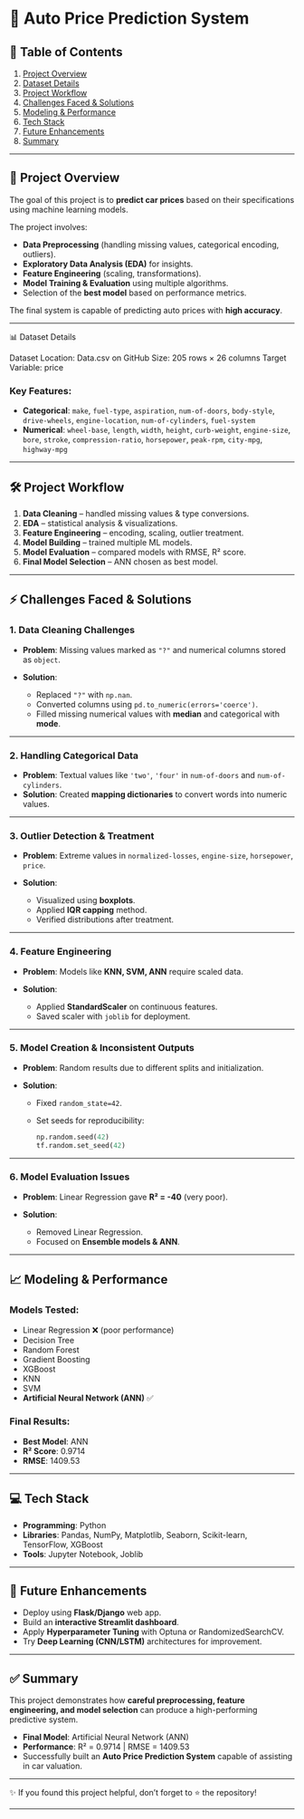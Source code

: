 # 🚗 Auto Price Prediction System

## 📖 Table of Contents

1. [Project Overview](#-project-overview)
2. [Dataset Details](#-dataset-details)
3. [Project Workflow](#-project-workflow)
4. [Challenges Faced & Solutions](#-challenges-faced--solutions)
5. [Modeling & Performance](#-modeling--performance)
6. [Tech Stack](#-tech-stack)
7. [Future Enhancements](#-future-enhancements)
8. [Summary](#-summary)

---

## 📌 Project Overview

The goal of this project is to **predict car prices** based on their specifications using machine learning models.

The project involves:

* **Data Preprocessing** (handling missing values, categorical encoding, outliers).
* **Exploratory Data Analysis (EDA)** for insights.
* **Feature Engineering** (scaling, transformations).
* **Model Training & Evaluation** using multiple algorithms.
* Selection of the **best model** based on performance metrics.

The final system is capable of predicting auto prices with **high accuracy**.

---

📊 Dataset Details

Dataset Location: Data.csv on GitHub
Size: 205 rows × 26 columns
Target Variable: price

### Key Features:

* **Categorical**: `make`, `fuel-type`, `aspiration`, `num-of-doors`, `body-style`, `drive-wheels`, `engine-location`, `num-of-cylinders`, `fuel-system`
* **Numerical**: `wheel-base`, `length`, `width`, `height`, `curb-weight`, `engine-size`, `bore`, `stroke`, `compression-ratio`, `horsepower`, `peak-rpm`, `city-mpg`, `highway-mpg`

---

## 🛠️ Project Workflow

1. **Data Cleaning** – handled missing values & type conversions.
2. **EDA** – statistical analysis & visualizations.
3. **Feature Engineering** – encoding, scaling, outlier treatment.
4. **Model Building** – trained multiple ML models.
5. **Model Evaluation** – compared models with RMSE, R² score.
6. **Final Model Selection** – ANN chosen as best model.

---

## ⚡ Challenges Faced & Solutions

### 1. Data Cleaning Challenges

* **Problem**: Missing values marked as `"?"` and numerical columns stored as `object`.
* **Solution**:

  * Replaced `"?"` with `np.nan`.
  * Converted columns using `pd.to_numeric(errors='coerce')`.
  * Filled missing numerical values with **median** and categorical with **mode**.

---

### 2. Handling Categorical Data

* **Problem**: Textual values like `'two'`, `'four'` in `num-of-doors` and `num-of-cylinders`.
* **Solution**: Created **mapping dictionaries** to convert words into numeric values.

---

### 3. Outlier Detection & Treatment

* **Problem**: Extreme values in `normalized-losses`, `engine-size`, `horsepower`, `price`.
* **Solution**:

  * Visualized using **boxplots**.
  * Applied **IQR capping** method.
  * Verified distributions after treatment.

---

### 4. Feature Engineering

* **Problem**: Models like **KNN, SVM, ANN** require scaled data.
* **Solution**:

  * Applied **StandardScaler** on continuous features.
  * Saved scaler with `joblib` for deployment.

---

### 5. Model Creation & Inconsistent Outputs

* **Problem**: Random results due to different splits and initialization.
* **Solution**:

  * Fixed `random_state=42`.
  * Set seeds for reproducibility:

    ```python
    np.random.seed(42)
    tf.random.set_seed(42)
    ```

---

### 6. Model Evaluation Issues

* **Problem**: Linear Regression gave **R² = -40** (very poor).
* **Solution**:

  * Removed Linear Regression.
  * Focused on **Ensemble models & ANN**.

---

## 📈 Modeling & Performance

### Models Tested:

* Linear Regression ❌ (poor performance)
* Decision Tree
* Random Forest
* Gradient Boosting
* XGBoost
* KNN
* SVM
* **Artificial Neural Network (ANN)** ✅

### Final Results:

* **Best Model**: ANN
* **R² Score**: 0.9714
* **RMSE**: 1409.53

---

## 💻 Tech Stack

* **Programming**: Python
* **Libraries**: Pandas, NumPy, Matplotlib, Seaborn, Scikit-learn, TensorFlow, XGBoost
* **Tools**: Jupyter Notebook, Joblib

---


## 🚀 Future Enhancements

* Deploy using **Flask/Django** web app.
* Build an **interactive Streamlit dashboard**.
* Apply **Hyperparameter Tuning** with Optuna or RandomizedSearchCV.
* Try **Deep Learning (CNN/LSTM)** architectures for improvement.

---

## ✅ Summary

This project demonstrates how **careful preprocessing, feature engineering, and model selection** can produce a high-performing predictive system.

* **Final Model**: Artificial Neural Network (ANN)
* **Performance**: R² = 0.9714 | RMSE = 1409.53
* Successfully built an **Auto Price Prediction System** capable of assisting in car valuation.

---

✨ If you found this project helpful, don’t forget to ⭐ the repository!

---
